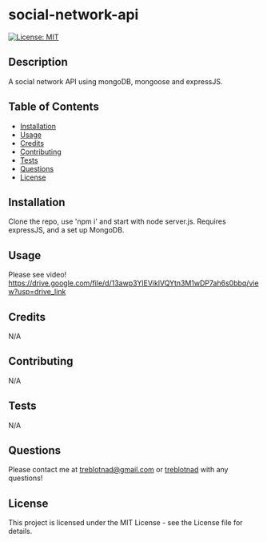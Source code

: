 # social-network-api

[![License: MIT](https://img.shields.io/badge/License-MIT-yellow.svg)](https://opensource.org/licenses/MIT)

## Description

A social network API using mongoDB, mongoose and expressJS.

## Table of Contents

- [Installation](#installation)
- [Usage](#usage)
- [Credits](#credits)
- [Contributing](#contributing)
- [Tests](#tests)
- [Questions](#questions)
- [License](#license)

## Installation

Clone the repo, use 'npm i' and start with node server.js. Requires expressJS, and a set up MongoDB.

## Usage

Please see video!
https://drive.google.com/file/d/13awp3YlEViklVQYtn3M1wDP7ah6s0bbq/view?usp=drive_link

## Credits

N/A

## Contributing

N/A

## Tests

N/A

## Questions

Please contact me at [treblotnad@gmail.com](mailto:treblotnad@gmail.com) or [treblotnad](github.com/treblotnad) with any questions!

## License

This project is licensed under the MIT License - see the License file for details.
